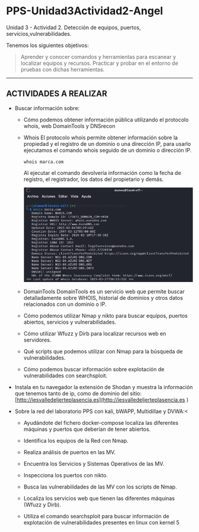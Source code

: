 # PPS-Unidad3Actividad2-Angel

Unidad 3 - Actividad 2. Detección de equipos, puertos, servicios,vulnerabilidades.

Tenemos los siguientes objetivos:

> Aprender y conocer comandos y herramientas para escanear y localizar equipos y recursos.
> Practicar y probar en el entorno de pruebas con dichas herramientas.


---

## ACTIVIDADES A REALIZAR

* Buscar información sobre:

  - Cómo podemos obtener información pública utilizando el protocolo whois, web DomainTools y DNSrecon

   - Whois
     El protocolo whois permite obtener información sobre la propiedad y el registro de un dominio o una dirección         IP, para usarlo ejecutamos el comando whois seguido de un dominio o dirección IP.
  
     ```
     whois marca.com
     ```

     Al ejecutar el comando devolvería información como la fecha de registro, el registrador, los datos del                propietario y demás.

     ![](Images/img1.png)

   - DomainTools
     DomainTools es un servicio web que permite buscar detalladamente sobre WHOIS, historial de dominios y otros           datos relacionados con un dominio o IP.

  





  - Cómo podemos utilizar Nmap y nikto para buscar equipos, puertos abiertos, servicios y vulnerabilidades.




  - Cómo utilizar Wfuzz y Dirb para localizar recursos web en servidores.





  - Qué scripts que podemos utilizar con Nmap para la búsqueda de vulnerabilidades.
 



  - Cómo podemos buscar información sobre explotación de vulnerabilidades con searchsploit.


  
* Instala en tu navegador la extensión de Shodan y muestra la información que tenemos tanto de ip, como de dominio del sitio: [http://iesvalledeljerteplasencia.es](http://iesvalledeljerteplasencia.es )




* Sobre la red del laboratorio PPS con kali, bWAPP, Multidillae y DVWA:<

  - Ayudándote del fichero docker-compose localiza las diferentes máquinas y puertos que deberían de tener abiertos.



  - Identifica los equipos de la Red con Nmap.



  - Realiza análisis de puertos en las MV.




  - Encuentra los Servicios y Sistemas Operativos de las MV.




  - Inspecciona los puertos con nikto.



  - Busca las vulnerabilidades de las MV con los scripts de Nmap.




  - Localiza los servicios web que tienen las diferentes máquinas (Wfuzz y Dirb).



  - Utiliza el comando searchsploit para buscar información de explotación de vulnerabilidades presentes en linux con      kernel 5












